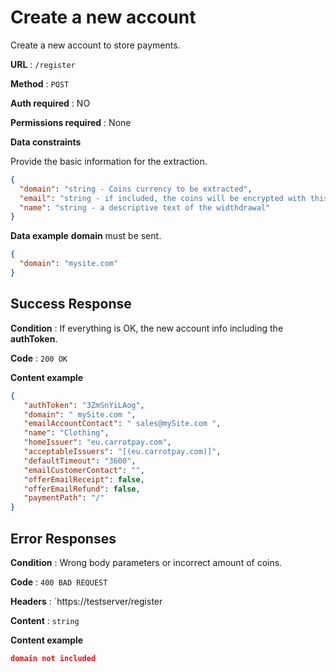 # Create a new account

Create a new account to store payments.

**URL** : `/register`

**Method** : `POST`

**Auth required** : NO

**Permissions required** : None

**Data constraints**

Provide the basic information for the extraction.

```json
{
  "domain": "string - Coins currency to be extracted",
  "email": "string - if included, the coins will be encrypted with this password",
  "name": "string - a descriptive text of the widthdrawal"
}
```

**Data example** **domain** must be sent.

```json
{
  "domain": "mysite.com"
}
```

## Success Response

**Condition** : If everything is OK, the new account info including the **authToken**.

**Code** : `200 OK`

**Content example**

```json
{
   "authToken": "3ZmSnYiLAog",
   "domain": " mySite.com ",
   "emailAccountContact": " sales@mySite.com ",
   "name": "Clothing",
   "homeIssuer": "eu.carrotpay.com",
   "acceptableIssuers": "[(eu.carrotpay.com)]",
   "defaultTimeout": "3600",
   "emailCustomerContact": "",
   "offerEmailReceipt": false,
   "offerEmailRefund": false,
   "paymentPath": "/"
}
```

## Error Responses

**Condition** : Wrong body parameters or incorrect amount of coins.

**Code** : `400 BAD REQUEST`

**Headers** : `https://testserver/register

**Content** : `string`

**Content example**

```json
domain not included
```
